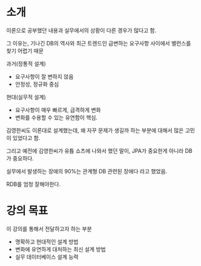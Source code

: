 # 소개

이론으로 공부했던 내용과 실무에서의 상황이 다른 경우가 많다고 함.

그 이유는, 기나긴 DB의 역사와 최근 트렌드인 급변하는 요구사항 사이에서 밸런스를 찾기 어렵기 때문

과거(정통적 설계)

- 요구사항이 잘 변하지 않음
- 안정성, 정규화 중심

현대(실무적 설계)

- 요구사항이 매우 빠르게, 급격하게 변화
- 변화를 수용할 수 있는 유연함이 핵심.

김영한씨도 이론대로 설계했는데, 왜 자꾸 문제가 생길까 하는 부분에 대해서 많은 고민이 있었다고 함.

그리고 예전에 김영한씨가 유튭 쇼츠에 나와서 했던 말이, JPA가 중요한게 아니라 DB가 중요하다.

실무에서 발생하는 장애의 90%는 관계형 DB 관련된 장애다 라고 했었음.

RDB를 엄청 잘해야한다.

# 강의 목표

이 강의를 통해서 전달하고자 하는 부분

- 명확하고 현대적인 설계 방법
- 변화에 유연하게 대처하는 최신 설계 방법
- 실무 데이터베이스 설계 능력
